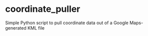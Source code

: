 coordinate_puller
=================

Simple Python script to pull coordinate data out of a Google Maps-generated KML file
